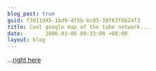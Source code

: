 ```yaml
---
blog_post: true
guid: f3d11d45-1bd9-4f5b-bc85-38f63f0624f3
title: Cool google map of the tube network...
date:       2006-03-06 09:33:00 +00:00
layout: blog
---
```


…[right here](http://tubejp.co.uk/)
